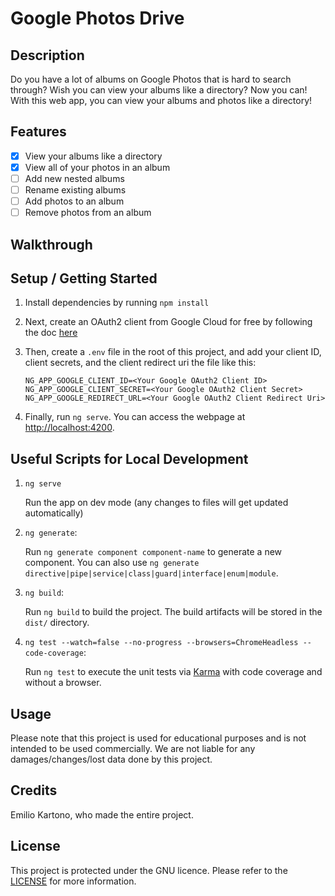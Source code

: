 # Google Photos Drive

## Description

Do you have a lot of albums on Google Photos that is hard to search through? Wish you can view your albums like a directory? Now you can! With this web app, you can view your albums and photos like a directory!

## Features

- [x] View your albums like a directory
- [x] View all of your photos in an album
- [ ] Add new nested albums
- [ ] Rename existing albums
- [ ] Add photos to an album
- [ ] Remove photos from an album

## Walkthrough

## Setup / Getting Started

1. Install dependencies by running `npm install`

2. Next, create an OAuth2 client from Google Cloud for free by following the doc [here]()

3. Then, create a `.env` file in the root of this project, and add your client ID, client secrets, and the client redirect uri the file like this:

    ```.env
    NG_APP_GOOGLE_CLIENT_ID=<Your Google OAuth2 Client ID>
    NG_APP_GOOGLE_CLIENT_SECRET=<Your Google OAuth2 Client Secret>
    NG_APP_GOOGLE_REDIRECT_URL=<Your Google OAuth2 Client Redirect Uri>
    ```

4. Finally, run `ng serve`. You can access the webpage at <http://localhost:4200>.

## Useful Scripts for Local Development

1. `ng serve`

    Run the app on dev mode (any changes to files will get updated automatically)

2. `ng generate`:

    Run `ng generate component component-name` to generate a new component. You can also use `ng generate directive|pipe|service|class|guard|interface|enum|module`.

3. `ng build`:

    Run `ng build` to build the project. The build artifacts will be stored in the `dist/` directory.

4. `ng test --watch=false --no-progress --browsers=ChromeHeadless --code-coverage`:

    Run `ng test` to execute the unit tests via [Karma](https://karma-runner.github.io) with code coverage and without a browser.

## Usage

Please note that this project is used for educational purposes and is not intended to be used commercially. We are not liable for any damages/changes/lost data done by this project.

## Credits

Emilio Kartono, who made the entire project.

## License

This project is protected under the GNU licence. Please refer to the [LICENSE](./LICENSE) for more information.
